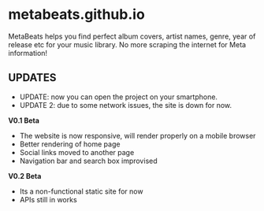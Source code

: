 # metabeats.github.io
MetaBeats helps you find perfect album covers, artist names, genre, year of release etc for your music library. No more scraping the internet for Meta information!
## UPDATES
* UPDATE: now you can open the project on your smartphone.
* UPDATE 2: due to some network issues, the site is down for now. 
 
 **V0.1 Beta** 
 * The website is now responsive, will render properly on a mobile browser
 * Better rendering of home page 
 * Social links moved to another page
 * Navigation bar and search box improvised
 
 **V0.2 Beta**
 * Its a non-functional static site for now
 * APIs still in works

